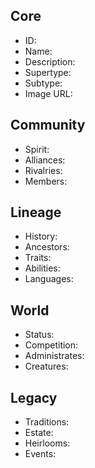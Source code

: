 ## Core
- <span class="text-field" data-tooltip="Text">ID</span>: 
- <span class="text-field" data-tooltip="Text">Name</span>: 
- <span class="text-field" data-tooltip="Text">Description</span>: 
- <span class="text-field" data-tooltip="Text">Supertype</span>: 
- <span class="text-field" data-tooltip="Text">Subtype</span>: 
- <span class="text-field" data-tooltip="Text">Image URL</span>: 

## Community
- <span class="text-field" data-tooltip="Text">Spirit</span>: 
- <span class="multi-link-field" data-tooltip="Multi Family">Alliances</span>: 
- <span class="multi-link-field" data-tooltip="Multi Family">Rivalries</span>: 
- <span class="reverse-link-field" data-tooltip="Multi Character">Members</span>: 

## Lineage
- <span class="text-field" data-tooltip="Text">History</span>: 
- <span class="multi-link-field" data-tooltip="Multi Character">Ancestors</span>: 
- <span class="multi-link-field" data-tooltip="Multi Trait">Traits</span>: 
- <span class="multi-link-field" data-tooltip="Multi Ability">Abilities</span>: 
- <span class="multi-link-field" data-tooltip="Multi Language">Languages</span>: 

## World
- <span class="text-field" data-tooltip="Text">Status</span>: 
- <span class="multi-link-field" data-tooltip="Multi Institution">Competition</span>: 
- <span class="multi-link-field" data-tooltip="Multi Institution">Administrates</span>: 
- <span class="multi-link-field" data-tooltip="Multi Creature">Creatures</span>: 

## Legacy
- <span class="text-field" data-tooltip="Text">Traditions</span>: 
- <span class="link-field" data-tooltip="Single Location">Estate</span>: 
- <span class="multi-link-field" data-tooltip="Multi Object">Heirlooms</span>: 
- <span class="reverse-link-field" data-tooltip="Multi Event">Events</span>: 
 